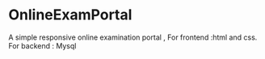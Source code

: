 # OnlineExamPortal
A simple responsive online examination portal , For frontend :html and css. For backend : Mysql
